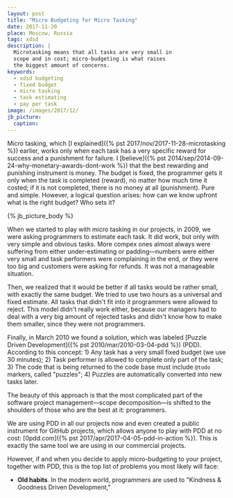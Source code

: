 ```yaml
---
layout: post
title: "Micro Budgeting for Micro Tasking"
date: 2017-11-20
place: Moscow, Russia
tags: xdsd
description: |
  Microtasking means that all tasks are very small in
  scope and in cost; micro-budgeting is what raises
  the biggest amount of concerns.
keywords:
  - xdsd budgeting
  - fixed budget
  - micro tasking
  - task estimating
  - pay per task
image: /images/2017/12/
jb_picture:
  caption:
---
```


Micro tasking, which [I explained]({% pst 2017/nov/2017-11-28-microtasking %})
earlier, works only when each task has a very specific reward
for success and a punishment for failure.
I [believe]({% pst 2014/sep/2014-09-24-why-monetary-awards-dont-work %})
that the best rewarding and punishing instrument is money. The budget
is fixed, the programmer gets it only when the task is completed (reward), no matter
how much time it costed; if it is not completed, there is no money at all
(punishment). Pure and simple. However, a logical question arises: how can we
know upfront what is the right budget? Who sets it?

<!--more-->

{% jb_picture_body %}

When we started to play with micro tasking in our projects, in 2009, we were
asking programmers to estimate each task. It did work, but only with very
simple and obvious tasks. More compex ones almost always were suffering
from either under-estimating or padding&mdash;numbers were either very small
and task performers were complaining in the end, or they were too big and
customers were asking for refunds. It was not a manageable situation.

Then, we realized that it would be better if all tasks would be rather
small, with exactly the same budget. We tried to use two hours as a universal
and fixed estimate. All tasks that didn't fit into it programmers were allowed
to reject. This model didn't really work either, because our managers had
to deal with a very big amount of rejected tasks and didn't know how to make
them smaller, since they were not programmers.

Finally, in March 2010 we found a solution, which was labeled
[Puzzle Driven Development]({% pst 2010/mar/2010-03-04-pdd %}) (PDD). According to
this concept: 1) Any task has a very small fixed budget (we use 30 minutes);
2) Task performer is allowed to complete only part of the task;
3) The code that is being returned to the code base must include `@todo` markers, called "puzzles";
4) Puzzles are automatically converted into new tasks later.

The beauty of this approach is that the most complicated part of the software
project management&mdash;scope decomposition&mdash;is shifted to the shoulders
of those who are the best at it: programmers.

We are using PDD in all our projects now and even created a public instrument
for GitHub projects, which allows anyone to play with PDD at no cost:
[0pdd.com]({% pst 2017/apr/2017-04-05-pdd-in-action %}). This is exactly
the same tool we are using in our commercial projects.

However, if and when you decide to apply micro-budgeting to your project,
together with PDD, this is the top list of problems you most likely will face:

  * **Old habits**.
    In the modern world, programmers are used to "Kindness & Goodness Driven Development,"


